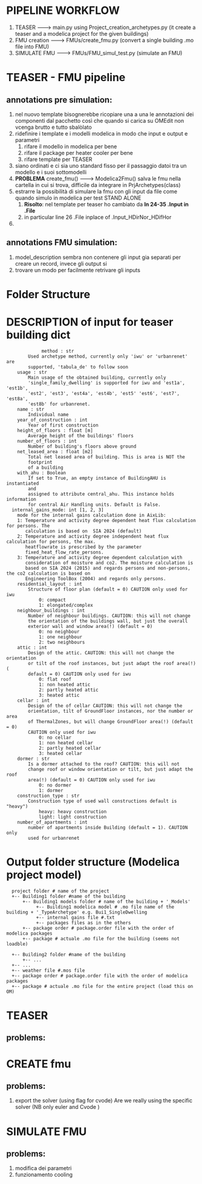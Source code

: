 # PIPELINE WORKFLOW
1. TEASER ---> main.py using Project_creation_archetypes.py (it create a teaser and a modelica project for the given buildings)
2. FMU creation ---> FMUs/create_fmu.py (convert a single building .mo file into FMU)
3. SIMULATE FMU ---> FMUs/FMU_simul_test.py (simulate an FMU)


# TEASER - FMU pipeline
## annotations pre simulation:
1. nel nuovo template bisognerebbe ricopiare una a una le annotazioni dei componenti dal pacchetto così che quando si carica su OMEdit non vcenga brutto e tutto sbalòlato
2. ridefinire i template e i modelli modelica in modo che input e output e parametri 
   1. rifare il modello in modelica per bene
   2. rifare il package per heater cooler per bene
   3. rifare template per TEASER
3. siano ordinati e ci sia uno standard fisso per il passaggio datoi tra un modello e i suoi sottomodelli
4. **PROBLEMA** create_fmu() ---> Modelica2Fmu() salva le fmu nella cartella in cui si trova, difficile da integrare in PrjArchetypes(class) 
5. estrarre la possibilità di simulare la fmu con gli input da file come quando simulo in modelica per test STAND ALONE
   1. **Risolto**: nel template per teaser ho cambiato da **ln 24-35 .Input in .File**
   2. in particular line 26 .File inplace of .Input_HDirNor_HDifHor
6. 
## annotations FMU simulation:
1. model_description sembra non contenere gli input gia separati per creare un record, invece gli output si
2. trovare un modo per facilmente retrivare gli inputs
# Folder Structure
   

# DESCRIPTION of input for teaser building dict
                 method : str
            Used archetype method, currently only 'iwu' or 'urbanrenet' are
            supported, 'tabula_de' to follow soon
        usage : str
            Main usage of the obtained building, currently only
            'single_family_dwelling' is supported for iwu and 'est1a', 'est1b',
            'est2', 'est3', 'est4a', 'est4b', 'est5' 'est6', 'est7', 'est8a',
            'est8b' for urbanrenet.
        name : str
            Individual name
        year_of_construction : int
            Year of first construction
        height_of_floors : float [m]
            Average height of the buildings' floors
        number_of_floors : int
            Number of building's floors above ground
        net_leased_area : float [m2]
            Total net leased area of building. This is area is NOT the
            footprint
            of a building
        with_ahu : Boolean
            If set to True, an empty instance of BuildingAHU is instantiated
            and
            assigned to attribute central_ahu. This instance holds information
            for central Air Handling units. Default is False.
      internal_gains_mode: int [1, 2, 3]
        mode for the internal gains calculation done in AixLib:
        1: Temperature and activity degree dependent heat flux calculation for persons. The
           calculation is based on  SIA 2024 (default)
        2: Temperature and activity degree independent heat flux calculation for persons, the max.
           heatflowrate is prescribed by the parameter
           fixed_heat_flow_rate_persons.
        3: Temperature and activity degree dependent calculation with
           consideration of moisture and co2. The moisture calculation is
           based on SIA 2024 (2015) and regards persons and non-persons, the co2 calculation is based on
           Engineering ToolBox (2004) and regards only persons.
        residential_layout : int
            Structure of floor plan (default = 0) CAUTION only used for iwu
                0: compact
                1: elongated/complex
        neighbour_buildings : int
            Number of neighbour buildings. CAUTION: this will not change
            the orientation of the buildings wall, but just the overall
            exterior wall and window area(!) (default = 0)
                0: no neighbour
                1: one neighbour
                2: two neighbours
        attic : int
            Design of the attic. CAUTION: this will not change the orientation
            or tilt of the roof instances, but just adapt the roof area(!) (
            default = 0) CAUTION only used for iwu
                0: flat roof
                1: non heated attic
                2: partly heated attic
                3: heated attic
        cellar : int
            Design of the of cellar CAUTION: this will not change the
            orientation, tilt of GroundFloor instances, nor the number or area
            of ThermalZones, but will change GroundFloor area(!) (default = 0)
            CAUTION only used for iwu
                0: no cellar
                1: non heated cellar
                2: partly heated cellar
                3: heated cellar
        dormer : str
            Is a dormer attached to the roof? CAUTION: this will not
            change roof or window orientation or tilt, but just adapt the roof
            area(!) (default = 0) CAUTION only used for iwu
                0: no dormer
                1: dormer
        construction_type : str
            Construction type of used wall constructions default is "heavy")
                heavy: heavy construction
                light: light construction
        number_of_apartments : int
            number of apartments inside Building (default = 1). CAUTION only
            used for urbanrenet

# Output folder structure (Modelica project model)
      project folder # name of the project
      +-- Building1 folder #name of the building
          +-- Building1 models folder # name of the building + '_Models'
               +-- Building1 modelica model # .mo file name of the building + '_TypeArchetype' e.g. Bui1_SingleDwelling
               +-- internal gains file #.txt
               +-- packages files as in the others
          +-- package order # package.order file with the order of modelica packages
          +-- package # actuale .mo file for the building (seems not loadble)
            
      +-- Building2 folder #name of the building
          +-- ...
      +-- ...
      +-- weather file #.mos file
      +-- package order # package.order file with the order of modelica packages
      +-- package # actuale .mo file for the entire project (load this on OM)


# TEASER
## problems:


# CREATE fmu
## problems:
1. export the solver (using flag for cvode) Are we really using the specific solver (NB only euler and Cvode )
# SIMULATE FMU
## problems:
1. modifica dei parametri
2. funzionamento cooling